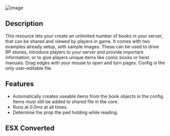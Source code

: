 ![image](https://user-images.githubusercontent.com/70592880/192160060-67c31fbd-9c07-4a7f-8d4d-725445c96f65.png)
## Description
This resource lets your create an unlimited number of books in your server, that can be shared and viewed by players in game. It comes with two examples already setup, with sample images. These can be used to drive RP stories, introduce players to your server and provide important information, or to give players unique items like comic books or heist manuals. Drag edges with your mouse to open and turn pages. Config is the only user-editable file.

## Features
- Automatically creates useable items from the book objects in the config. Items must still be added to shared file in the core.
- Runs at 0.0ms at all times.
- Determine the prop the ped holding while reading.

## ESX Converted
